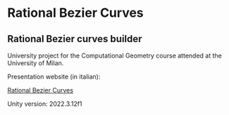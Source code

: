 # Rational Bezier Curves

## Rational Bezier curves builder

University project for the Computational Geometry course attended at the University of Milan.

Presentation website (in italian):

[Rational Bezier Curves](http://www.mat.unimi.it/users/alzati/Geometria_Computazionale_98-99/apps/crazbezier/index.html)

Unity version: 2022.3.12f1
